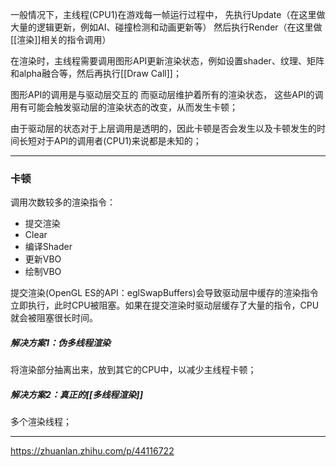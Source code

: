 一般情况下，主线程(CPU1)在游戏每一帧运行过程中，
先执行Update（在这里做大量的逻辑更新，例如AI、碰撞检测和动画更新等）
然后执行Render（在这里做[[渲染]]相关的指令调用）

在渲染时，主线程需要调用图形API更新渲染状态，例如设置shader、纹理、矩阵和alpha融合等，然后再执行[[Draw Call]]；

图形API的调用是与驱动层交互的
而驱动层维护着所有的渲染状态，
这些API的调用有可能会触发驱动层的渲染状态的改变，从而发生卡顿；

由于驱动层的状态对于上层调用是透明的，因此卡顿是否会发生以及卡顿发生的时间长短对于API的调用者(CPU1)来说都是未知的；
***
### 卡顿
调用次数较多的渲染指令：
- 提交渲染
- Clear
- 编译Shader
- 更新VBO
- 绘制VBO

提交渲染(OpenGL ES的API：eglSwapBuffers)会导致驱动层中缓存的渲染指令立即执行，此时CPU被阻塞。如果在提交渲染时驱动层缓存了大量的指令，CPU就会被阻塞很长时间。
##### 解决方案1：伪多线程渲染
将渲染部分抽离出来，放到其它的CPU中，以减少主线程卡顿；
##### 解决方案2：真正的[[多线程渲染]]
多个渲染线程；
***
https://zhuanlan.zhihu.com/p/44116722